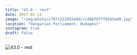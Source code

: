 ```yaml
---
title: "43.0 - rest"
date: 2017-02-12
image: "/img/photo/c7071231955a9dcccd86f07ff0265e80.jpg"
location: "Hungarian Parliament, Budapest"
instagram: true
draft: false
---
```


![43.0 - rest](/img/photo/c7071231955a9dcccd86f07ff0265e80.jpg)
